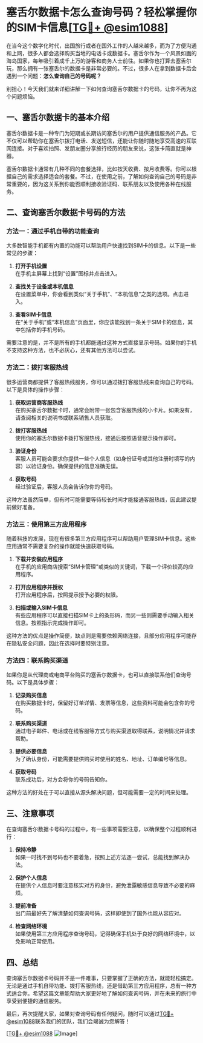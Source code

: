 # 塞舌尔数据卡怎么查询号码？轻松掌握你的SIM卡信息[[TG💪+ @esim1088](https://t.me/s/esim1088)]

在当今这个数字化时代，出国旅行或者在国外工作的人越来越多，而为了方便沟通和上网，很多人都会选择购买当地的电话卡或数据卡。塞舌尔作为一个风景如画的海岛国家，每年吸引着成千上万的游客和商务人士前往。如果你也打算去塞舌尔玩，那么拥有一张塞舌尔的数据卡是非常必要的。不过，很多人在拿到数据卡后会遇到一个问题：**怎么查询自己的号码呢？**

别担心！今天我们就来详细讲解一下如何查询塞舌尔数据卡的号码，让你不再为这个问题烦恼。

## 一、塞舌尔数据卡的基本介绍

塞舌尔数据卡是一种专门为短期或长期访问塞舌尔的用户提供通信服务的产品。它不仅可以帮助你在塞舌尔拨打电话、发送短信，还能让你随时随地享受高速的互联网连接。对于喜欢拍照、发朋友圈分享旅行经历的朋友来说，这张卡简直就是神器。

塞舌尔数据卡通常有几种不同的套餐选择，比如按天收费、按月收费等。你可以根据自己的需求选择适合的套餐。不过，在使用之前，了解如何查询自己的号码是非常重要的，因为这关系到你能否顺利接收验证码、联系朋友以及使用各种在线服务。

## 二、查询塞舌尔数据卡号码的方法

### 方法一：通过手机自带的功能查询

大多数智能手机都有内置的功能可以帮助用户快速找到SIM卡的信息。以下是一些常见的步骤：

1. **打开手机设置**  
   在手机主屏幕上找到“设置”图标并点击进入。

2. **查找关于设备或本机信息**  
   在设置菜单中，你会看到类似“关于手机”、“本机信息”之类的选项。点击进入。

3. **查看SIM卡信息**  
   在“关于手机”或“本机信息”页面里，你应该能找到一条关于SIM卡的信息，其中包括你的手机号码。

需要注意的是，并不是所有的手机都能通过这种方式直接显示号码。如果你的手机不支持这种方法，也不必灰心，还有其他方法可以尝试。

### 方法二：拨打客服热线

很多运营商都提供了客服热线服务，你可以通过拨打客服热线来查询自己的号码。以下是具体的操作步骤：

1. **获取运营商客服热线**  
   在购买塞舌尔数据卡时，通常会附带一张包含客服热线的小卡片。如果没有，请查阅相关的说明书或联系销售人员获取。

2. **拨打客服热线**  
   使用你的塞舌尔数据卡拨打客服热线，接通后按照语音提示操作即可。

3. **验证身份**  
   客服人员可能会要求你提供一些个人信息（如身份证号或其他注册时填写的内容）以验证身份。确保提供的信息准确无误。

4. **获取号码**  
   经过验证后，客服人员会告诉你你的号码。

这种方法虽然简单，但有时可能需要等待较长时间才能接通客服热线，因此建议提前做好准备。

### 方法三：使用第三方应用程序

随着科技的发展，现在有很多第三方应用程序可以帮助用户管理SIM卡信息。这些应用通常不需要复杂的操作就能快速获取号码。

1. **下载并安装应用程序**  
   在手机的应用商店搜索“SIM卡管理”或类似的关键词，下载一个评价较高的应用程序。

2. **打开应用程序并授权**  
   打开应用程序后，按照提示授予必要的权限。

3. **扫描或输入SIM卡信息**  
   有些应用程序可以直接扫描SIM卡上的条形码，而另一些则需要手动输入相关信息。按照指示完成操作即可。

这种方法的优点是操作简便，缺点则是需要依赖网络连接，且部分应用程序可能存在隐私安全问题，因此在选择时要特别注意。

### 方法四：联系购买渠道

如果你是从代理商或电商平台购买的塞舌尔数据卡，也可以直接联系他们查询号码。以下是具体步骤：

1. **记录购买信息**  
   在购买数据卡时，保留好订单详情、发票等信息，这些资料可能会包含你的号码。

2. **联系购买渠道**  
   通过电子邮件、电话或在线客服等方式与购买渠道取得联系，说明情况并请求帮助。

3. **提供必要信息**  
   为了确认身份，可能需要提供购买时使用的姓名、地址、订单编号等信息。

4. **获取号码**  
   联系成功后，对方会将你的号码告知你。

这种方法的好处在于可以直接从源头解决问题，但可能需要一定的时间来处理。

## 三、注意事项

在查询塞舌尔数据卡号码的过程中，有一些事项需要注意，以确保整个过程顺利进行：

1. **保持冷静**  
   如果一时找不到号码也不要着急，按照上述方法逐一尝试，总能找到解决办法。

2. **保护个人信息**  
   在提供个人信息时要注意核实对方的身份，避免泄露敏感信息导致不必要的麻烦。

3. **提前准备**  
   出门前最好先了解清楚如何查询号码，这样即使到了国外也能从容应对。

4. **检查网络环境**  
   如果使用第三方应用程序查询号码，记得确保手机处于良好的网络环境中，以免影响正常使用。

## 四、总结

查询塞舌尔数据卡号码并不是一件难事，只要掌握了正确的方法，就能轻松搞定。无论是通过手机自带功能、拨打客服热线，还是借助第三方应用程序，总有一种方式适合你。希望这篇文章能帮助大家更好地了解如何查询号码，并在未来的旅行中享受到便捷的通信服务。

最后，再次提醒大家，如果对查询号码有任何疑问，随时可以通过[TG💪+ @esim1088](https://t.me/s/esim1088)联系我们的团队，我们会竭诚为您解答！

[[TG💪+ @esim1088](https://t.me/s/esim1088) ![Image](https://i.postimg.cc/4NQfJmqS/Snipaste-2025-05-13-00-14-12.png)]